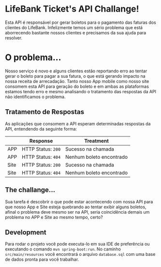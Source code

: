# LifeBank Ticket's API Challange!

Esta API é responsável por gerar boletos para o pagamento das faturas dos clientes do LifeBank.
Infelizmente temos um sério problema que está aborrecendo bastante nossos clientes e precisamos da sua ajuda para resolver.


# O problema...

Nosso serviço é novo e alguns clientes estão reportando erro ao tentar gerar o boleto para pagar a sua fatura, o que está gerando impacto na nossa receita de arrecadação.
Tanto nosso App mobile como nosso site consomem esta API para geração do boleto e em ambas as plataformas estamos tendo erro e mesmo analisando o tratamento das respostas da API não identificamos o problema.

## Tratamento de Respostas

As aplicações que consomem a API esperam determinadas respostas da API, entendendo da seguinte forma:

|                |Response                |Treatment                    |
|----------------|------------------------|-----------------------------|
|APP			 |HTTP Status: `200`      |Sucesso na chamada           |
|APP			 |HTTP Status: `404`      |Nenhum boleto encontrado     |
|Site			 |HTTP Status: `200`      |Sucesso na chamada           |
|Site			 |HTTP Status: `404`      |Nenhum boleto encontrado     |

## The challange...

Sua tarefa é descobrir o que pode estar acontecendo com nossa API para que nosso App e Site esteja quebrando ao tentar exibir alguns boletos, afinal o problema deve mesmo ser na API, seria coincidência demais um problema no APP e Site ao mesmo tempo, certo?

## Development

Para rodar o projeto você pode executa-lo em sua IDE de preferência ou executando o comando `mvn spring-boot:run`.
No caminho `src/main/resources` você encontrará o arquivo `database.sql` com uma base de dados pronta para você trabalhar.